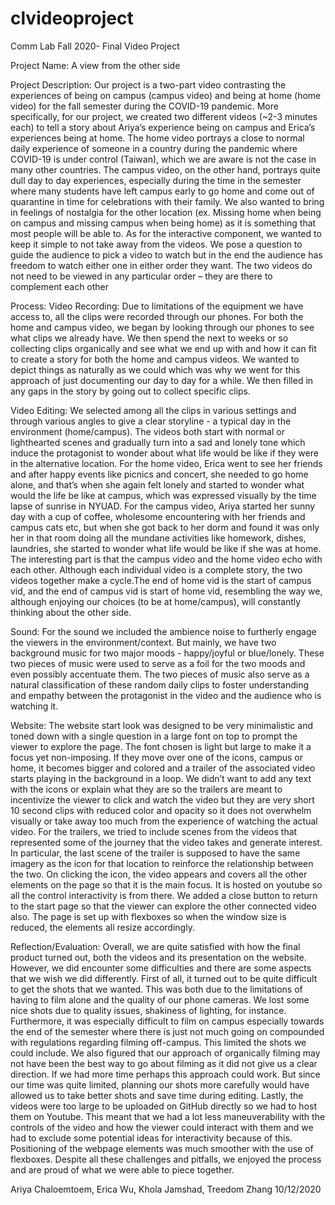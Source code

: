 # clvideoproject
Comm Lab Fall 2020- Final Video Project


Project Name: A view from the other side
 
Project Description: 
Our project is a two-part video contrasting the experiences of being on campus (campus video) and being at home (home video) for the fall semester during the COVID-19 pandemic. More specifically, for our project, we created two different videos (~2-3 minutes each) to tell a story about Ariya’s experience being on campus and Erica’s experiences being at home. The home video portrays a close to normal daily experience of someone in a country during the pandemic where COVID-19 is under control (Taiwan), which we are aware is not the case in many other countries. The campus video, on the other hand, portrays quite dull day to day experiences, especially during the time in the semester where many students have left campus early to go home and come out of quarantine in time for celebrations with their family. We also wanted to bring in feelings of nostalgia for the other location (ex. Missing home when being on campus and missing campus when being home) as it is something that most people will be able to. As for the interactive component, we wanted to keep it simple to not take away from the videos. We pose a question to guide the audience to pick a video to watch but in the end the audience has freedom to watch either one in either order they want. The two videos do not need to be viewed in any particular order – they are there to complement each other


Process:
Video Recording:
Due to limitations of the equipment we have access to, all the clips were recorded through our phones. For both the home and campus video, we began by looking through our phones to see what clips we already have. We then spend the next to weeks or so collecting clips organically and see what we end up with and how it can fit to create a story for both the home and campus videos. We wanted to depict things as naturally as we could which was why we went for this approach of just documenting our day to day for a while. We then filled in any gaps in the story by going out to collect specific clips.

Video Editing:
We selected among all the clips in various settings and through various angles to give a clear storyline - a typical day in the environment (home/campus). The videos both start with normal or lighthearted scenes and gradually turn into a sad and lonely tone which induce the protagonist to wonder about what life would be like if they were in the alternative location. For the home video, Erica went to see her friends and after happy events like picnics and concert, she needed to go home alone, and that’s when she again felt lonely and started to wonder what would the life be like at campus, which was expressed visually by the time lapse of sunrise in NYUAD. For the campus video, Ariya started her sunny day with a cup of coffee, wholesome encountering with her friends and campus cats etc, but when she got back to her dorm and found it was only her in that room doing all the mundane activities like homework, dishes, laundries, she started to wonder what life would be like if she was at home.
The interesting part is that the campus video and the home video echo with each other. Although each individual video is a complete story, the two videos together make a cycle.The end of home vid is the start of campus vid, and the end of campus vid is start of home vid, resembling the way we, although enjoying our choices (to be at home/campus), will constantly thinking about the other side.

Sound:
For the sound we included the ambience noise to furtherly engage the viewers in the environment/context. But mainly, we have two background music for two major moods - happy/joyful or blue/lonely. These two pieces of music were used to serve as a foil for the two moods and even possibly accentuate them. The two pieces of music also serve as a natural classification of these random daily clips to foster understanding and empathy between the protagonist in the video and the audience who is watching it.

Website:
The website start look was designed to be very minimalistic and toned down with a single question in a large font on top to prompt the viewer to explore the page. The font chosen is light but large to make it a focus yet non-imposing. If they move over one of the icons, campus or home, it becomes bigger and colored and a trailer of the associated video starts playing in the background in a loop. We didn’t want to add any text with the icons or explain what they are so the trailers are meant to incentivize the viewer to click and watch the video but they are very short 10 second clips with reduced color and opacity so it does not overwhelm visually or take away too much from the experience of watching the actual video. For the trailers, we tried to include scenes from the videos that represented some of the journey that the video takes and generate interest. In particular, the last scene of the trailer is supposed to have the same imagery as the icon for that location to reinforce the relationship between the two. On clicking the icon, the video appears and covers all the other elements on the page so that it is the main focus. It is hosted on youtube so all the control interactivity is from there. We added a close button to return to the start page so that the viewer can explore the other connected video also. The page is set up with flexboxes so when the window size is reduced, the elements all resize accordingly.


Reflection/Evaluation:
Overall, we are quite satisfied with how the final product turned out, both the videos and its presentation on the website. However, we did encounter some difficulties and there are some aspects that we wish we did differently. First of all, it turned out to be quite difficult to get the shots that we wanted. This was both due to the limitations of having to film alone and the quality of our phone cameras. We lost some nice shots due to quality issues, shakiness of lighting, for instance. Furthermore, it was especially difficult to film on campus especially towards the end of the semester where there is just not much going on compounded with regulations regarding filming off-campus. This limited the shots we could include. We also figured that our approach of organically filming may not have been the best way to go about filming as it did not give us a clear direction. If we had more time perhaps this approach could work. But since our time was quite limited, planning our shots more carefully would have allowed us to take better shots and save time during editing. Lastly, the videos were too large to be uploaded on GitHub directly so we had to host them on Youtube. This meant that we had a lot less maneuverability with the controls of the video and how the viewer could interact with them and we had to exclude some potential ideas for interactivity because of this. Positioning of the webpage elements was much smoother with the use of flexboxes. Despite all these challenges and pitfalls, we enjoyed the process and are proud of what we were able to piece together.

Ariya Chaloemtoem, Erica Wu, Khola Jamshad, Treedom Zhang
10/12/2020
